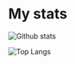# My stats
![Github stats](https://github-readme-stats.vercel.app/api?username=riceblade&count_private=true&show_icons=true&theme=radical&layout=compact)
<!--h) -->
![Top Langs](https://github-readme-stats.vercel.app/api/top-langs/?username=riceblade&layout=compact&langs_count=100&hide=Mathematica,Kotlin,Shell,ShaderLab,GLSL,HLSL&theme=radical&exclude_repo=Planet-Portal,OverheatingChaosGame,FizzBuzz-EVERYTHING,ELEVATEgame,Eltusa1,Eltusa2,Eltusa3,Eltusa,AR-RR,ELECTRIFIED)  
